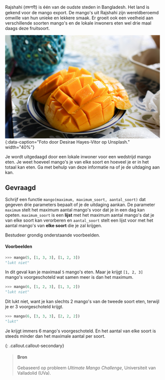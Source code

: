 Rajshahi (রাজশাহী) is één van de oudste steden in Bangladesh. Het land is gekend voor de mango export. De mango's uit Rajshahi zijn wereldberoemd omwille van hun unieke en lekkere smaak. Er groeit ook een veelheid aan verschillende soorten mango's en de lokale inwoners eten wel drie maal daags deze fruitsoort.

![Foto door Desirae Hayes-Vitor op Unsplash.](media/desirae-hayes-vitor.jpg "Foto door Desirae Hayes-Vitor op Unsplash."){:data-caption="Foto door Desirae Hayes-Vitor op Unsplash." width="40%"}

Je wordt uitgedaagd door een lokale inwoner voor een wedstrijd mango eten. Je weet hoeveel mango's je van elke soort en hoeveel je er in het totaal kan eten. Ga met behulp van deze informatie na of je de uitdaging aan kan.


## Gevraagd
Schrijf een functie `mango(maximum, maximum_soort, aantal_soort)` dat gegeven drie parameters bepaalt of je de uitdaging aankan. De parameter `maximum` stelt het maximum aantal mango's voor dat je in een dag kan opeten. `maximum_soort` is een **lijst** met het maximum aantal mango's dat je van elke soort kan verorberen en `aantal_soort` stelt een lijst voor met het aantal mango's van **elke soort** die je zal krijgen.

Bestudeer grondig onderstaande voorbeelden.

#### Voorbeelden

```python
>>> mango(5, [1, 3, 3], [1, 2, 3])
"lukt niet"
```
In dit geval kan je maximaal `5` mango's eten. Maar je krijgt `[1, 2, 3]` mango's voorgeschoteld wat samen meer is dan het maximum.


```python
>>> mango(6, [1, 2, 3], [1, 3, 2])
"lukt niet"
```
Dit lukt niet, want je kan slechts 2 mango's van de tweede soort eten, terwijl je er 3 voorgeschoteld krijgt.


```python
>>> mango(6, [3, 3, 3], [2, 2, 2])
"lukt"
```
Je krijgt immers 6 mango's voorgeschoteld. En het aantal van elke soort is steeds minder dan het maximale aantal per soort.


{: .callout.callout-secondary}
>#### Bron
> Gebaseerd op probleem *Ultimate Mango Challenge*, Universiteit van Valladolid (UVa). 
